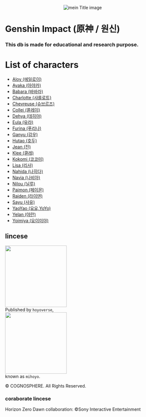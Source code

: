 <span style="display:flex; width:100%; justify-content: center;"><img src="https://genshin.hoyoverse.com/favicon.ico" title="mein Title image"></img></span>
# Genshin Impact (原神 / 원신)
### This db is made for educational and research purpose.

# List of characters
- [Aloy (에일로이)](aloy.zip) 
- [Ayaka (아야카)](ayaka.zip)
- [Babara (바바라)](babara.zip)
- [Charlotte (샤를로트)](charlotte.zip)
- [Chevreuse (슈브르즈)](chevreuse.zip)
- [Collei (콜레이)](collei.zip)
- [Dehya (데히야)](dehya.zip)
- [Eula (유라)](eula.zip)
- [Furina (푸리나)](furina.zip)
- [Ganyu (감우)](ganyu.zip)
- [Hutao (호두)](hutao.zip)
- [Jean (진)](jean.zip)
- [Klee (클레)](klee.zip)
- [Kokomi (코코미)](kokomi.zip)
- [Lisa (리사)](lisa.zip)
- [Nahida (나히다)](nahida.zip)
- [Navia (나비아)](navia.zip)
- [Nilou (닐루)](nilou.zip)
- [Paimon (페이몬)](paimon.zip)
- [Raiden (라이덴)](raiden.zip)
- [Sayu (사유)](sayu.zip)
- [YaoYao (요요,YoYo)](yaoyao.zip)
- [Yelan (야란)](yelan.zip)
- [Yoimiya (요이미야)](yoimiya.zip)

## lincese
<img width=200 heigth=20 src="https://webstatic.hoyoverse.com/upload/event/2021/12/29/eaa64d81ae6a7318a6afb91cbffd83a4_118924438105936743.png"></img>  
Published by `hoyoverse`,  
<img width=200 heigth=20 src="https://upload.wikimedia.org/wikipedia/ko/thumb/5/5a/%EB%AF%B8%ED%98%B8%EC%9A%94_%EB%A1%9C%EA%B3%A0.png/220px-%EB%AF%B8%ED%98%B8%EC%9A%94_%EB%A1%9C%EA%B3%A0.png"></img>  
known as `mihoyo`.

© COGNOSPHERE. All Rights Reserved.

### coraborate lincese  
Horizon Zero Dawn collaboration: ©Sony Interactive Entertainment